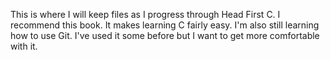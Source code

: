 This is where I will keep files as I progress through Head First C. I recommend this book. It makes learning C fairly easy. I'm also still learning how to use Git. I've used it some before but I want to get more comfortable with it.
